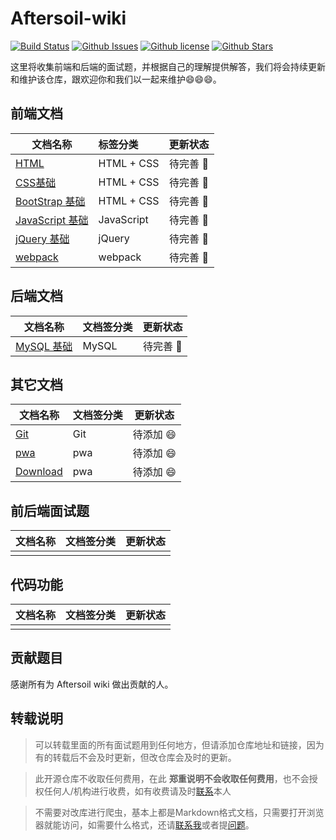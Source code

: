 # Aftersoil-wiki

[![Build Status](https://dev.azure.com/lwmwll/lwmwll/_apis/build/status/Aftersoil.Aftersoil-wiki?branchName=master)](https://dev.azure.com/lwmwll/lwmwll/_build/latest?definitionId=12&branchName=master)
[![Github Issues](https://img.shields.io/github/issues/Aftersoil/Aftersoil-wiki)](https://github.com/Aftersoil/Aftersoil-wiki/issues)
[![Github license](https://img.shields.io/github/license/Aftersoil/Aftersoil-wiki)](https://github.com/Aftersoil/Aftersoil-wiki/blob/master/LICENSE)
[![Github Stars](https://img.shields.io/github/stars/Aftersoil/Aftersoil-wiki)](https://github.com/Aftersoil/Aftersoil-wiki/stargazers)


这里将收集前端和后端的面试题，并根据自己的理解提供解答，我们将会持续更新和维护该仓库，跟欢迎你和我们以一起来维护😄😄😄。

## 前端文档

| 文档名称 | 标签分类 | 更新状态 |
| ------- | :------- | :-----: |
| [HTML](https://wiki.aftersoil.xyz/frontend/HTML/) | HTML + CSS | 待完善 👊 |
| [CSS基础](https://wiki.aftersoil.xyz/frontend/CSS/) | HTML + CSS | 待完善 👊 |
| [BootStrap 基础](https://wiki.aftersoil.xyz/frontend/BootStrap/) | HTML + CSS | 待完善 👊 |
| [JavaScript 基础](https://wiki.aftersoil.xyz/frontend/javaScript/) | JavaScript | 待完善 👊 |
| [jQuery 基础](https://wiki.aftersoil.xyz/frontend/jQuery/) | jQuery | 待完善 👊 |
| [webpack](https://wiki.aftersoil.xyz/frontend/webpack/) | webpack | 待完善 👊 |

## 后端文档

| 文档名称 | 文档签分类 | 更新状态 |
| ------- | --------- | :------: |
| [MySQL 基础](https://wiki.aftersoil.xyz/rearend/MySQL/) | MySQL | 待完善 👊 |

## 其它文档

| 文档名称 | 文档签分类 | 更新状态 |
| ------- | --------- | :------: |
| [Git](https://wiki.aftersoil.xyz/other/git/) | Git | 待添加 😄 |
| [pwa](https://wiki.aftersoil.xyz/other/pwa/) | pwa | 待添加 😄 |
| [Download](https://wiki.aftersoil.xyz/other/Download/) | pwa | 待添加 😄 |

## 前后端面试题

| 文档名称 | 文档签分类 | 更新状态 |
| ------- | --------- | :------: |
|  |  |  |

## 代码功能

| 文档名称 | 文档签分类 | 更新状态 |
| ------- | --------- | :------: |
|  |  |  |


<!-- 标签解释
  已完结 ✌️
  待完善 👊
  持续更新中 ✊
  待添加 😄
 -->

## 贡献题目

感谢所有为 Aftersoil wiki 做出贡献的人。

## 转载说明

> 可以转载里面的所有面试题用到任何地方，但请添加仓库地址和链接，因为有的转载后不会及时更新，但改仓库会及时的更新。

> 此开源仓库不收取任何费用，在此 **郑重说明不会收取任何费用**，也不会授权任何人/机构进行收费，如有收费请及时[联系](https://github.com/Thomasvader)本人

> 不需要对改库进行爬虫，基本上都是Markdown格式文档，只需要打开浏览器就能访问，如需要什么格式，还请[联系我](https://github.com/Thomasvader)或者提[问题](https://github.com/Aftersoil/Aftersoil-wiki/issues)。
